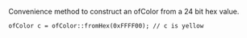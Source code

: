 Convenience method to construct an ofColor from a 24 bit hex value.

~~~~{.cpp}
ofColor c = ofColor::fromHex(0xFFFF00); // c is yellow
~~~~